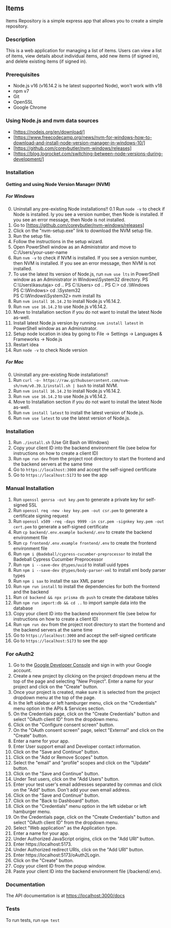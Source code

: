 ## Items
Items Repository is a simple express app that allows you to create a simple repository.

### Description
This is a web application for managing a list of items. Users can view a list of items, view details about individual
items, add new items (if signed in), and delete existing items (if signed in).

### Prerequisites
- Node.js v16 (v16.14.2 is he latest supported Node), won't work with v18
- npm v7
- Git
- OpenSSL
- Google Chrome

### Using Node.js and nvm data sources
- [https://nodejs.org/en/download/]
- [https://www.freecodecamp.org/news/nvm-for-windows-how-to-download-and-install-node-version-manager-in-windows-10/]
- [https://github.com/coreybutler/nvm-windows/releases]
- [https://blog.logrocket.com/switching-between-node-versions-during-development/]

### Installation
#### Getting and using Node Version Manager (NVM)
##### For Windows
0. Uninstall any pre-existing Node installations!!
0.1 Run `node -v` to check if Node is installed. Iy you see a version number, then Node is installed. If you see an
    error message, then Node is not installed.
1. Go to [https://github.com/coreybutler/nvm-windows/releases]
2. Click on the "nvm-setup.exe" link to download the NVM setup file.
3. Run the setup file.
5. Follow the instructions in the setup wizard.
6. Open PowerShell window as an Administrator and move to C:/Users/your-user-name
7. Run `nvm -v` to check if NVM is installed. If you see a version number, then NVM is installed. If you see an error message, then NVM is not installed.
8. To use the latest lts version of Node.js, run `nvm use lts` in PowerShell window as an Administrator in Windows\System32 directory.
   PS C:\Users\kasutaja> cd ..
   PS C:\Users> cd ..
   PS C:\> cd .\Windows\
   PS C:\Windows> cd .\System32\
   PS C:\Windows\System32> nvm install lts 
9. Run `nvm install 16.14.2` to install Node.js v16.14.2. 
10. Run `nvm use 16.14.2` to use Node.js v16.14.2.
11. Move to Installation section if you do not want to install the latest Node as-well. 
12. Install latest Node.js version by running `nvm install latest` in PowerShell window as an Administrator. 
13. Setup node location in idea by going to File -> Settings -> Languages & Frameworks -> Node.js 
14. Restart idea 
15. Run `node -v` to check Node version

##### For Mac
0. Uninstall any pre-existing Node installations!!
1. Run `curl -o- https://raw.githubusercontent.com/nvm-sh/nvm/v0.39.1/install.sh | bash` to install NVM.
2. Run `nvm install 16.14.2` to install Node.js v16.14.2.
3. Run `nvm use 16.14.2` to use Node.js v16.14.2. 
4. Move to Installation section if you do not want to install the latest Node as-well. 
5. Run `nvm install latest` to install the latest version of Node.js. 
6. Run `nvm use latest` to use the latest version of Node.js.

### Installation
1. Run `./install.sh` (Use Git Bash on Windows)
2. Copy your client ID into the backend environment file (see below for instructions on how to create a client ID)
3. Run `npm run dev` from the project root directory to start the frontend and the backend servers at the same time
4. Go to `https://localhost:3000` and accept the self-signed certificate
5. Go to `https://localhost:5173` to see the app

### Manual Installation
1. Run `openssl genrsa -out key.pem` to generate a private key for self-signed SSL
2. Run `openssl req -new -key key.pem -out csr.pem` to generate a certificate signing request
3. Run `openssl x509 -req -days 9999 -in csr.pem -signkey key.pem -out cert.pem` to generate a self-signed certificate
4. Run `cp backend/.env.example backend/.env` to create the backend environment file
5. Run `cp frontend/.env.example frontend/.env` to create the frontend environment file
6. Run `npm i @badeball/cypress-cucumber-preprocessor` to install the Badeball Cypress Cucumber Preprocessor
7. Run `npm i --save-dev @types/uuid` to install uuid types
8. Run `npm i --save-dev @types/body-parser-xml` to install xml body parser types
9. Run `npm i sax` to install the sax XML parser
10. Run `npm run install` to install the dependencies for both the frontend and the backend
11. Run `cd backend && npx prisma db push` to create the database tables
12. Run `npm run import:db && cd ..` to import sample data into the database
13. Copy your client ID into the backend environment file (see below for instructions on how to create a client ID)
14. Run `npm run dev` from the project root directory to start the frontend and the backend servers at the same time
15. Go to `https://localhost:3000` and accept the self-signed certificate
16. Go to `https://localhost:5173` to see the app

### For oAuth2
1. Go to the [Google Developer Console](https://console.developers.google.com/) and sign in with your Google account.
2. Create a new project by clicking on the project dropdown menu at the top of the page and selecting "New Project".
   Enter a name for your project and click on the "Create" button.
3. Once your project is created, make sure it is selected from the project dropdown menu at the top of the page.
4. In the left sidebar or left hamburger menu, click on the "Credentials" menu option in the APIs & Services section.
5. On the Credentials page, click on the "Create Credentials" button and select "OAuth client ID" from the dropdown
   menu.
6. Click on the "Configure consent screen" button.
7. On the "OAuth consent screen" page, select "External" and click on the "Create" button.
8. Enter a name for your app.
9. Enter User support email and Developer contact information.
10. Click on the "Save and Continue" button.
11. Click on the "Add or Remove Scopes" button.
12. Select the "email" and "profile" scopes and click on the "Update" button.
13. Click on the "Save and Continue" button.
14. Under Test users, click on the "Add Users" button.
15. Enter your test user's email addresses separated by commas and click on the "Add" button. Don't add your own email
    address.
16. Click on the "Save and Continue" button.
17. Click on the "Back to Dashboard" button.
18. Click on the "Credentials" menu option in the left sidebar or left hamburger menu.
19. On the Credentials page, click on the "Create Credentials" button and select "OAuth client ID" from the dropdown
    menu.
20. Select "Web application" as the Application type.
21. Enter a name for your app.
22. Under Authorized JavaScript origins, click on the "Add URI" button.
23. Enter https://localhost:5173.
24. Under Authorized redirect URIs, click on the "Add URI" button.
25. Enter https://localhost:5173/oAuth2Login.
26. Click on the "Create" button.
27. Copy your client ID from the popup window.
28. Paste your client ID into the backend environment file (/backend/.env).

### Documentation
The API documentation is at [https://localhost:3000/docs](https://localhost:3000/docs)

### Tests
To run tests, run `npm test`

